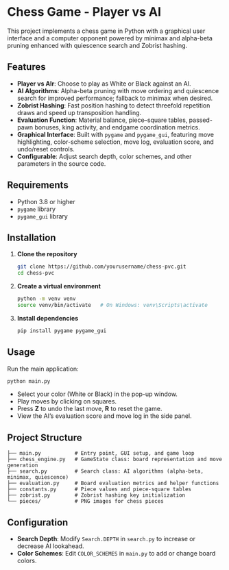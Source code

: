# Chess Game - Player vs AI

This project implements a chess game in Python with a graphical user interface and a computer opponent powered by minimax and alpha-beta pruning enhanced with quiescence search and Zobrist hashing.

## Features

* **Player vs AIr**: Choose to play as White or Black against an AI.
* **AI Algorithms**: Alpha-beta pruning with move ordering and quiescence search for improved performance; fallback to minimax when desired.
* **Zobrist Hashing**: Fast position hashing to detect threefold repetition draws and speed up transposition handling.
* **Evaluation Function**: Material balance, piece–square tables, passed-pawn bonuses, king activity, and endgame coordination metrics.
* **Graphical Interface**: Built with `pygame` and `pygame_gui`, featuring move highlighting, color-scheme selection, move log, evaluation score, and undo/reset controls.
* **Configurable**: Adjust search depth, color schemes, and other parameters in the source code.

## Requirements

* Python 3.8 or higher
* `pygame` library
* `pygame_gui` library

## Installation

1. **Clone the repository**

   ```bash
   git clone https://github.com/yourusername/chess-pvc.git
   cd chess-pvc
   ```
2. **Create a virtual environment**

   ```bash
   python -m venv venv
   source venv/bin/activate   # On Windows: venv\Scripts\activate
   ```
3. **Install dependencies**

   ```bash
   pip install pygame pygame_gui
   ```

## Usage

Run the main application:

```bash
python main.py
```

* Select your color (White or Black) in the pop-up window.
* Play moves by clicking on squares.
* Press **Z** to undo the last move, **R** to reset the game.
* View the AI’s evaluation score and move log in the side panel.

## Project Structure

```
├── main.py           # Entry point, GUI setup, and game loop
├── chess_engine.py   # GameState class: board representation and move generation
├── search.py         # Search class: AI algorithms (alpha-beta, minimax, quiescence)
├── evaluation.py     # Board evaluation metrics and helper functions
├── constants.py      # Piece values and piece-square tables
├── zobrist.py        # Zobrist hashing key initialization
└── pieces/           # PNG images for chess pieces
```

## Configuration

* **Search Depth**: Modify `Search.DEPTH` in `search.py` to increase or decrease AI lookahead.
* **Color Schemes**: Edit `COLOR_SCHEMES` in `main.py` to add or change board colors.
